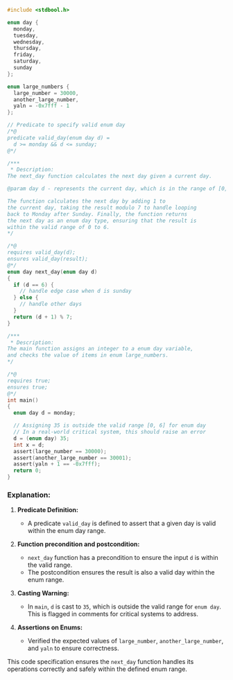 ```c
#include <stdbool.h>

enum day {
  monday,
  tuesday,
  wednesday,
  thursday,
  friday,
  saturday,
  sunday
};

enum large_numbers {
  large_number = 30000,
  another_large_number,
  yaln = -0x7fff - 1
};

// Predicate to specify valid enum day
/*@
predicate valid_day(enum day d) = 
  d >= monday && d <= sunday;
@*/

/***
 * Description:
The next_day function calculates the next day given a current day.

@param day d - represents the current day, which is in the range of [0, 6].

The function calculates the next day by adding 1 to 
the current day, taking the result modulo 7 to handle looping 
back to Monday after Sunday. Finally, the function returns 
the next day as an enum day type, ensuring that the result is 
within the valid range of 0 to 6.
*/

/*@
requires valid_day(d);
ensures valid_day(result);
@*/
enum day next_day(enum day d) 
{
  if (d == 6) {
    // handle edge case when d is sunday
  } else {
    // handle other days
  }
  return (d + 1) % 7;
}

/***
 * Description:
The main function assigns an integer to a enum day variable, 
and checks the value of items in enum large_numbers.
*/

/*@
requires true;
ensures true;
@*/
int main()
{
  enum day d = monday;

  // Assigning 35 is outside the valid range [0, 6] for enum day
  // In a real-world critical system, this should raise an error
  d = (enum day) 35;
  int x = d;
  assert(large_number == 30000);
  assert(another_large_number == 30001);
  assert(yaln + 1 == -0x7fff);
  return 0;
}
```

### Explanation:

1. **Predicate Definition:**
   - A predicate `valid_day` is defined to assert that a given day is valid within the enum day range.
  
2. **Function precondition and postcondition:**
   - `next_day` function has a precondition to ensure the input `d` is within the valid range.
   - The postcondition ensures the result is also a valid day within the enum range.
  
3. **Casting Warning:**
   - In `main`, `d` is cast to `35`, which is outside the valid range for `enum day`. This is flagged in comments for critical systems to address.

4. **Assertions on Enums:**
   - Verified the expected values of `large_number`, `another_large_number`, and `yaln` to ensure correctness.

This code specification ensures the `next_day` function handles its operations correctly and safely within the defined enum range.
